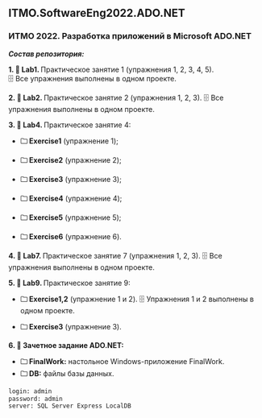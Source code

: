 ## ITMO.SoftwareEng2022.ADO.NET
### ИТМО 2022. Разработка приложений в Microsoft ADO.NET

***Состав репозитория:***

 <strong>1. &#128194; Lab1. </strong>
Практическое занятие 1 (упражнения 1, 2, 3, 4, 5). 	
&#128452; Все упражнения выполнены в одном проекте.

<strong>2. &#128194; Lab2. </strong> 
Практическое занятие 2 (упражнения 1, 2, 3). 
&#128452; Все упражнения выполнены в одном проекте.

<strong>3. &#128194; Lab4. </strong> 
Практическое занятие 4:

+ <strong>&#128448; Exercise1</strong> (упражнение 1);

+ <strong>&#128448; Exercise2</strong> (упражнение 2);

+ <strong>&#128448; Exercise3</strong> (упражнение 3);

+ <strong>&#128448; Exercise4</strong> (упражнение 4);

+ <strong>&#128448; Exercise5</strong> (упражнение 5);

+ <strong>&#128448; Exercise6</strong> (упражнение 6).

<strong>4. &#128194; Lab7. </strong> 
Практическое занятие 7 (упражнения 1, 2, 3).
&#128452; Все упражнения выполнены в одном проекте.

<strong>5. &#128194; Lab9. </strong> 
Практическое занятие 9:

+ <strong>&#128448; Exercise1,2</strong> (упражнение 1 и 2). &#128452; Упражнения 1 и 2 выполнены в одном проекте.

+ <strong>&#128448; Exercise3</strong> (упражнение 3).

<strong>6. &#128194; Зачетное задание ADO.NET: </strong> 
    
 + <strong>&#128448; FinalWork:</strong> настольное Windows-приложение FinalWork. 
 + <strong>&#128448; DB:</strong> файлы базы данных.
```diff
login: admin
password: admin
server: SQL Server Express LocalDB
```
  

